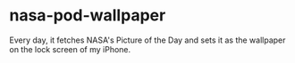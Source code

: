 # nasa-pod-wallpaper
Every day, it fetches NASA's Picture of the Day and sets it as the wallpaper on the lock screen of my iPhone.
